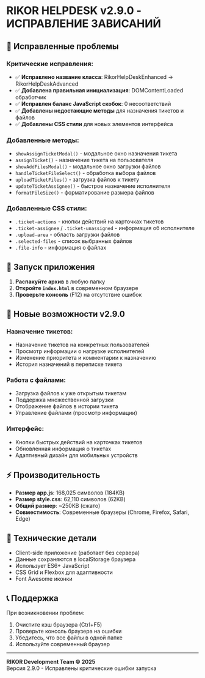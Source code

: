 # RIKOR HELPDESK v2.9.0 - ИСПРАВЛЕНИЕ ЗАВИСАНИЙ

## 🐛 Исправленные проблемы

### Критические исправления:
- ✅ **Исправлено название класса**: RikorHelpDeskEnhanced → RikorHelpDeskAdvanced
- ✅ **Добавлена правильная инициализация**: DOMContentLoaded обработчик
- ✅ **Исправлен баланс JavaScript скобок**: 0 несоответствий
- ✅ **Добавлены недостающие методы** для назначения тикетов и файлов
- ✅ **Добавлены CSS стили** для новых элементов интерфейса

### Добавленные методы:
- `showAssignTicketModal()` - модальное окно назначения тикета
- `assignTicket()` - назначение тикета на пользователя
- `showAddFilesModal()` - модальное окно загрузки файлов
- `handleTicketFileSelect()` - обработка выбора файлов
- `uploadTicketFiles()` - загрузка файлов к тикету
- `updateTicketAssignee()` - быстрое назначение исполнителя
- `formatFileSize()` - форматирование размера файлов

### Добавленные CSS стили:
- `.ticket-actions` - кнопки действий на карточках тикетов
- `.ticket-assignee` / `.ticket-unassigned` - информация об исполнителе
- `.upload-area` - область загрузки файлов
- `.selected-files` - список выбранных файлов
- `.file-info` - информация о файлах

## 🚀 Запуск приложения

1. **Распакуйте архив** в любую папку
2. **Откройте `index.html`** в современном браузере
3. **Проверьте консоль** (F12) на отсутствие ошибок

## 🎯 Новые возможности v2.9.0

### Назначение тикетов:
- Назначение тикетов на конкретных пользователей
- Просмотр информации о нагрузке исполнителей
- Изменение приоритета и комментарии к назначению
- История назначений в переписке тикета

### Работа с файлами:
- Загрузка файлов к уже открытым тикетам
- Поддержка множественной загрузки
- Отображение файлов в истории тикета
- Управление файлами (просмотр информации)

### Интерфейс:
- Кнопки быстрых действий на карточках тикетов
- Обновленная информация о тикетах
- Адаптивный дизайн для мобильных устройств

## ⚡ Производительность

- **Размер app.js**: 168,025 символов (184KB)
- **Размер style.css**: 62,110 символов (62KB) 
- **Общий размер**: ~250KB (сжато)
- **Совместимость**: Современные браузеры (Chrome, Firefox, Safari, Edge)

## 🔧 Технические детали

- Client-side приложение (работает без сервера)
- Данные сохраняются в localStorage браузера
- Использует ES6+ JavaScript
- CSS Grid и Flexbox для адаптивности
- Font Awesome иконки

## 📞 Поддержка

При возникновении проблем:
1. Очистите кэш браузера (Ctrl+F5)
2. Проверьте консоль браузера на ошибки
3. Убедитесь, что все файлы в одной папке
4. Используйте современный браузер

---
**RIKOR Development Team © 2025**  
Версия 2.9.0 - Исправлены критические ошибки запуска

